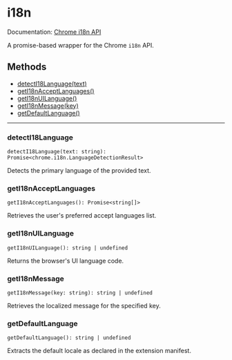 # i18n

Documentation: [Chrome i18n API](https://developer.chrome.com/docs/extensions/reference/i18n)

A promise-based wrapper for the Chrome `i18n` API.

## Methods

- [detectI18Language(text)](#detectI18Language)
- [getI18nAcceptLanguages()](#getI18nAcceptLanguages)
- [getI18nUILanguage()](#getI18nUILanguage)
- [getI18nMessage(key)](#getI18nMessage)
- [getDefaultLanguage()](#getDefaultLanguage)

---

<a name="detectI18Language"></a>

### detectI18Language

```
detectI18Language(text: string): Promise<chrome.i18n.LanguageDetectionResult>
```

Detects the primary language of the provided text.

<a name="getI18nAcceptLanguages"></a>

### getI18nAcceptLanguages

```
getI18nAcceptLanguages(): Promise<string[]>
```

Retrieves the user's preferred accept languages list.

<a name="getI18nUILanguage"></a>

### getI18nUILanguage

```
getI18nUILanguage(): string | undefined
```

Returns the browser's UI language code.

<a name="getI18nMessage"></a>

### getI18nMessage

```
getI18nMessage(key: string): string | undefined
```

Retrieves the localized message for the specified key.

<a name="getDefaultLanguage"></a>

### getDefaultLanguage

```
getDefaultLanguage(): string | undefined
```

Extracts the default locale as declared in the extension manifest.
